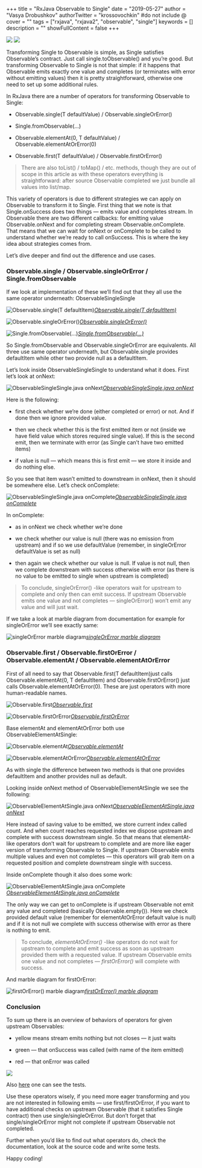 +++
title = "RxJava Observable to Single"
date = "2019-05-27"
author = "Vasya Drobushkov"
authorTwitter = "krossovochkin" #do not include @
cover = ""
tags = ["rxjava", "rxjava2", "observable", "single"]
keywords = []
description = ""
showFullContent = false
+++

[![](https://img.shields.io/badge/original-proandroiddev-green#badge)](https://proandroiddev.com/rxjava-observable-to-single-49c2a14da625) [![](https://img.shields.io/badge/androidweekly-364-blue#badge)](https://androidweekly.net/issues/issue-364)

Transforming Single to Observable is simple, as Single satisfies Observable’s contract. Just call single.toObservable() and you’re good. But transforming Observable to Single is not that simple: if it happens that Observable emits exactly one value and completes (or terminates with error without emitting values) then it is pretty straightforward, otherwise one need to set up some additional rules.

In RxJava there are a number of operators for transforming Observable to Single:

* Observable.single(T defaultValue) / Observable.singleOrError()

* Single.fromObservable(...)

* Observable.elementAt(0, T defaultValue) / Observable.elementAtOrError(0)

* Observable.first(T defaultValue) / Observable.firstOrError()
> There are also toList() / toMap() / etc. methods, though they are out of scope in this article as with these operators everything is straightforward: after source Observable completed we just bundle all values into list/map.

This variety of operators is due to different strategies we can apply on Observable to transform it to Single. First thing that we note is that Single.onSuccess does two things — emits value and completes stream. In Observable there are two different callbacks: for emitting value Observable.onNext and for completing stream Observable.onComplete. That means that we can wait for onNext or onComplete to be called to understand whether we’re ready to call onSuccess. This is where the key idea about strategies comes from.

Let’s dive deeper and find out the difference and use cases.

### Observable.single / Observable.singleOrError / Single.fromObservable

If we look at implementation of these we’ll find out that they all use the same operator underneath: ObservableSingleSingle

![[Observable.single(T defaultItem)](https://github.com/ReactiveX/RxJava/blob/2.x/src/main/java/io/reactivex/Observable.java#L11627)](../../img/1_oDDem3_D9k2MvscfKox9jQ.png)*[Observable.single(T defaultItem)](https://github.com/ReactiveX/RxJava/blob/2.x/src/main/java/io/reactivex/Observable.java#L11627)*

![[Observable.singleOrError()](https://github.com/ReactiveX/RxJava/blob/2.x/src/main/java/io/reactivex/Observable.java#L11649)](../../img/1_Xkolu5wTRPNJLxeVS7JSyg.png)*[Observable.singleOrError()](https://github.com/ReactiveX/RxJava/blob/2.x/src/main/java/io/reactivex/Observable.java#L11649)*

![[Single.fromObservable(…)](https://github.com/ReactiveX/RxJava/blob/2.x/src/main/java/io/reactivex/Single.java#L809)](../../img/1_G9YehsMyDd_Sg0V29e6cmg.png)*[Single.fromObservable(…)](https://github.com/ReactiveX/RxJava/blob/2.x/src/main/java/io/reactivex/Single.java#L809)*

So Single.fromObservable and Observable.singleOrError are equivalents.
All three use same operator underneath, but Observable.single provides defaultItem while other two provide null as a defaultItem.

Let’s look inside ObservableSingleSingle to understand what it does.
First let’s look at onNext:

![[ObservableSingleSingle.java onNext](https://github.com/ReactiveX/RxJava/blob/0e7b8eaa61f9cac0538ef6a59bfbd0b119b87732/src/main/java/io/reactivex/internal/operators/observable/ObservableSingleSingle.java)](../../img/1_aEMrs8XB8jECp94ocUyRvQ.png)*[ObservableSingleSingle.java onNext](https://github.com/ReactiveX/RxJava/blob/0e7b8eaa61f9cac0538ef6a59bfbd0b119b87732/src/main/java/io/reactivex/internal/operators/observable/ObservableSingleSingle.java)*

Here is the following:

* first check whether we’re done (either completed or error) or not. And if done then we ignore provided value.

* then we check whether this is the first emitted item or not (inside we have field value which stores required single value). If this is the second emit, then we terminate with error (as Single can’t have two emitted items)

* if value is null — which means this is first emit — we store it inside and do nothing else.

So you see that item wasn’t emitted to downstream in onNext, then it should be somewhere else. Let’s check onComplete:

![[ObservableSingleSingle.java onComplete](https://github.com/ReactiveX/RxJava/blob/0e7b8eaa61f9cac0538ef6a59bfbd0b119b87732/src/main/java/io/reactivex/internal/operators/observable/ObservableSingleSingle.java)](../../img/1_Rgc5BZ3nEG43897p2twcLQ.png)*[ObservableSingleSingle.java onComplete](https://github.com/ReactiveX/RxJava/blob/0e7b8eaa61f9cac0538ef6a59bfbd0b119b87732/src/main/java/io/reactivex/internal/operators/observable/ObservableSingleSingle.java)*

In onComplete:

* as in onNext we check whether we’re done

* we check whether our value is null (there was no emission from upstream) and if so we use defaultValue (remember, in singleOrError defaultValue is set as null)

* then again we check whether our value is null. If value is not null, then we complete downstream with success otherwise with error (as there is no value to be emitted to single when upstream is completed)
> To conclude, singleOrError() -like operators wait for upstream to complete and only then can emit success.
If upstream Observable emits one value and not completes — singleOrError() won’t emit any value and will just wait.

If we take a look at marble diagram from documentation for example for singleOrError we’ll see exactly same:

![[singleOrError marble diagram](https://raw.github.com/wiki/ReactiveX/RxJava/images/rx-operators/singleOrError.png)](../../img/0_IFiuMnboQXx3Pc5D.png)*[singleOrError marble diagram](https://raw.github.com/wiki/ReactiveX/RxJava/images/rx-operators/singleOrError.png)*

### Observable.first / Observable.firstOrError / Observable.elementAt / Observable.elementAtOrError

First of all need to say that Observable.first(T defaultItem)just calls Observable.elementAt(0, T defaultItem) and Observable.firstOrError() just calls Observable.elementAtOrError(0). These are just operators with more human-readable names.

![[Observable.first](https://github.com/ReactiveX/RxJava/blob/2.x/src/main/java/io/reactivex/Observable.java#L8461)](../../img/1_q0JP3_KZvDoqBmbxjjRDJg.png)*[Observable.first](https://github.com/ReactiveX/RxJava/blob/2.x/src/main/java/io/reactivex/Observable.java#L8461)*

![[Observable.firstOrError](https://github.com/ReactiveX/RxJava/blob/2.x/src/main/java/io/reactivex/Observable.java#L8480)](../../img/1_PZYemmryaCmyj8SFImRAdw.png)*[Observable.firstOrError](https://github.com/ReactiveX/RxJava/blob/2.x/src/main/java/io/reactivex/Observable.java#L8480)*

Base elementAt and elementAtOrError both use ObservableElementAtSingle:

![[Observable.elementAt](https://github.com/ReactiveX/RxJava/blob/2.x/src/main/java/io/reactivex/Observable.java#L8367)](../../img/1_oBlntCEJ2gupNQUQP68btA.png)*[Observable.elementAt](https://github.com/ReactiveX/RxJava/blob/2.x/src/main/java/io/reactivex/Observable.java#L8367)*

![[Observable.elementAtOrError](https://github.com/ReactiveX/RxJava/blob/2.x/src/main/java/io/reactivex/Observable.java#L8395)](../../img/1_niAS5hd-rkhL65xjvlLaDw.png)*[Observable.elementAtOrError](https://github.com/ReactiveX/RxJava/blob/2.x/src/main/java/io/reactivex/Observable.java#L8395)*

As with single the difference between two methods is that one provides defaultItem and another provides null as default.

Looking inside onNext method of ObservableElementAtSingle we see the following:

![[ObservableElementAtSingle.java onNext](https://github.com/ReactiveX/RxJava/blob/0e7b8eaa61f9cac0538ef6a59bfbd0b119b87732/src/main/java/io/reactivex/internal/operators/observable/ObservableElementAtSingle.java)](../../img/1_CfZ3FE5NGoh_zZPn7ekKdA.png)*[ObservableElementAtSingle.java onNext](https://github.com/ReactiveX/RxJava/blob/0e7b8eaa61f9cac0538ef6a59bfbd0b119b87732/src/main/java/io/reactivex/internal/operators/observable/ObservableElementAtSingle.java)*

Here instead of saving value to be emitted, we store current index called count. And when count reaches requested index we dispose upstream and complete with success downstream single. So that means that elementAt-like operators don’t wait for upstream to complete and are more like eager version of transforming Observable to Single. If upstream Observable emits multiple values and even not completes — this operators will grab item on a requested position and complete downstream single with success.

Inside onComplete though it also does some work:

![[ObservableElementAtSingle.java onComplete](https://github.com/ReactiveX/RxJava/blob/0e7b8eaa61f9cac0538ef6a59bfbd0b119b87732/src/main/java/io/reactivex/internal/operators/observable/ObservableElementAtSingle.java)](../../img/1_Sk9Fr-trtQ1B9PQ-URUHKg.png)*[ObservableElementAtSingle.java onComplete](https://github.com/ReactiveX/RxJava/blob/0e7b8eaa61f9cac0538ef6a59bfbd0b119b87732/src/main/java/io/reactivex/internal/operators/observable/ObservableElementAtSingle.java)*

The only way we can get to onComplete is if upstream Observable not emit any value and completed (basically Observable.empty()). Here we check provided default value (remember for elementAtOrError default value is null) and if it is not null we complete with success otherwise with error as there is nothing to emit.
> To conclude, *elementAtOrError()* -like operators do not wait for upstream to complete and emit success as soon as upstream provided them with a requested value.
If upstream Observable emits one value and not completes — *firstOrError()* will complete with success.

And marble diagram for firstOrError:

![[firstOrError() marble diagram](https://raw.github.com/wiki/ReactiveX/RxJava/images/rx-operators/firstOrError.o.png)](../../img/0_6AAYKoAFuK3DL5Af.png)*[firstOrError() marble diagram](https://raw.github.com/wiki/ReactiveX/RxJava/images/rx-operators/firstOrError.o.png)*

### Conclusion

To sum up there is an overview of behaviors of operators for given upstream Observables:

* yellow means stream emits nothing but not closes — it just waits

* green — that onSuccess was called (with name of the item emitted)

* red — that onError was called

![](../../img/1_G7Al0r3t_IqklqWKRaT02Q.png)

Also [here](https://gist.github.com/krossovochkin/8a860ec1c34087518fc086dc40b42bc0) one can see the tests.

Use these operators wisely, if you need more eager transforming and you are not interested in following emits — use first/firstOrError, if you want to have additional checks on upstream Observable (that it satisfies Single contract) then use single/singleOrError. But don’t forget that single/singleOrError might not complete if upstream Observable not completed.

Further when you’d like to find out what operators do, check the documentation, look at the source code and write some tests.

Happy coding!
